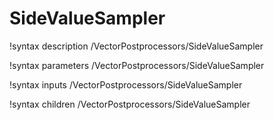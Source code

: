 <!-- MOOSE Documentation Stub: Remove this when content is added. -->

# SideValueSampler

!syntax description /VectorPostprocessors/SideValueSampler

!syntax parameters /VectorPostprocessors/SideValueSampler

!syntax inputs /VectorPostprocessors/SideValueSampler

!syntax children /VectorPostprocessors/SideValueSampler
